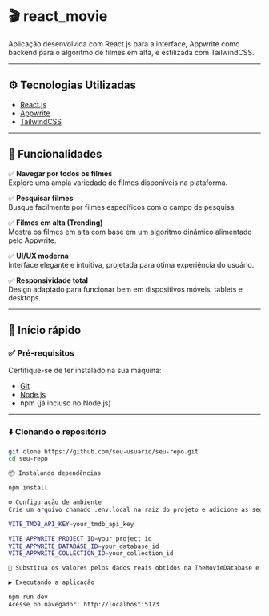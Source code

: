 # 🎬 react_movie

Aplicação desenvolvida com React.js para a interface, Appwrite como backend para o algoritmo de filmes em alta, e estilizada com TailwindCSS.

---

## ⚙️ Tecnologias Utilizadas	

- [React.js](https://reactjs.org/)
- [Appwrite](https://appwrite.io/)
- [TailwindCSS](https://tailwindcss.com/)

---

## 🔋 Funcionalidades

✅ **Navegar por todos os filmes**  
Explore uma ampla variedade de filmes disponíveis na plataforma.

✅ **Pesquisar filmes**  
Busque facilmente por filmes específicos com o campo de pesquisa.

✅ **Filmes em alta (Trending)**  
Mostra os filmes em alta com base em um algoritmo dinâmico alimentado pelo Appwrite.

✅ **UI/UX moderna**  
Interface elegante e intuitiva, projetada para ótima experiência do usuário.

✅ **Responsividade total**  
Design adaptado para funcionar bem em dispositivos móveis, tablets e desktops.

---

## 🚀 Início rápido

### ✅ Pré-requisitos

Certifique-se de ter instalado na sua máquina:

- [Git](https://git-scm.com/)
- [Node.js](https://nodejs.org/)
- npm (já incluso no Node.js)

---

### ⬇️ Clonando o repositório

```bash
git clone https://github.com/seu-usuario/seu-repo.git
cd seu-repo

📦 Instalando dependências

npm install

⚙️ Configuração de ambiente
Crie um arquivo chamado .env.local na raiz do projeto e adicione as seguintes variáveis:

VITE_TMDB_API_KEY=your_tmdb_api_key

VITE_APPWRITE_PROJECT_ID=your_project_id
VITE_APPWRITE_DATABASE_ID=your_database_id
VITE_APPWRITE_COLLECTION_ID=your_collection_id

🔐 Substitua os valores pelos dados reais obtidos na TheMovieDatabase e no painel do Appwrite.

▶️ Executando a aplicação

npm run dev
Acesse no navegador: http://localhost:5173
